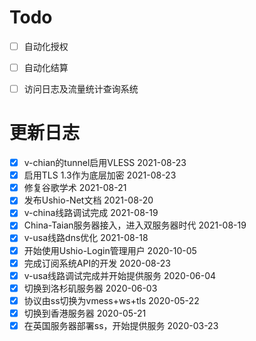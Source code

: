 # Todo

 - [ ] 自动化授权
 - [ ] 自动化结算
 - [ ] 访问日志及流量统计查询系统





# 更新日志

 - [x] v-chian的tunnel启用VLESS 2021-08-23
 - [x] 启用TLS 1.3作为底层加密 2021-08-23
 - [x] 修复谷歌学术 2021-08-21
 - [x] 发布Ushio-Net文档 2021-08-20
 - [x] v-china线路调试完成 2021-08-19
 - [x] China-Taian服务器接入，进入双服务器时代 2021-08-19
 - [x] v-usa线路dns优化 2021-08-18
 - [x] 开始使用Ushio-Login管理用户 2020-10-05
 - [x] 完成订阅系统API的开发 2020-08-23
 - [x] v-usa线路调试完成并开始提供服务 2020-06-04
 - [x] 切换到洛杉矶服务器 2020-06-03
 - [x] 协议由ss切换为vmess+ws+tls 2020-05-22
 - [x] 切换到香港服务器 2020-05-21
 - [x] 在英国服务器部署ss，开始提供服务 2020-03-23
